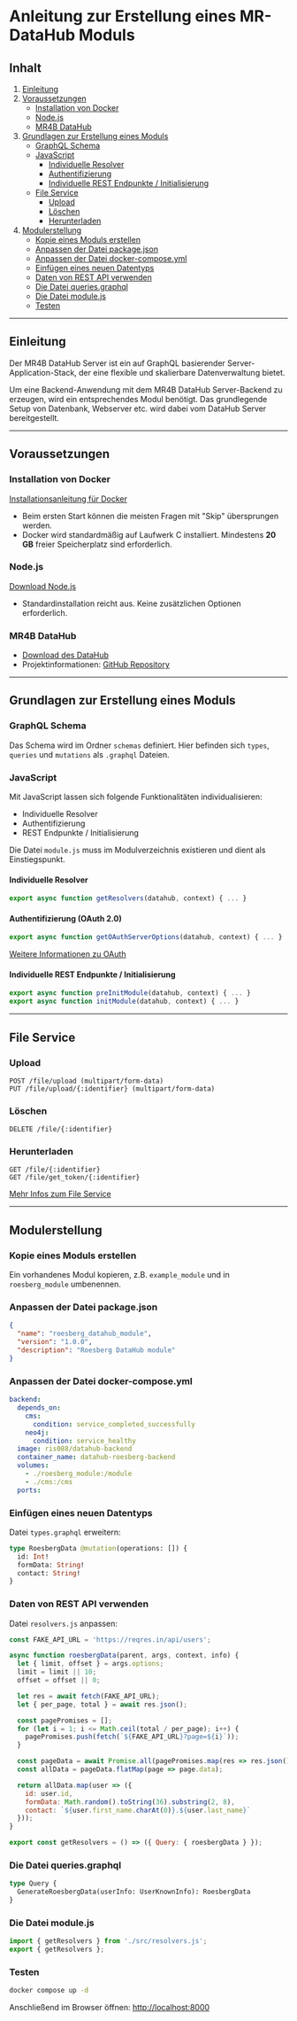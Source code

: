 # Anleitung zur Erstellung eines MR-DataHub Moduls

## Inhalt

1. [Einleitung](#einleitung)
2. [Voraussetzungen](#voraussetzungen)
   - [Installation von Docker](#installation-von-docker)
   - [Node.js](#nodejs)
   - [MR4B DataHub](#mr4b-datahub)
3. [Grundlagen zur Erstellung eines Moduls](#grundlagen-zur-erstellung-eines-moduls)
   - [GraphQL Schema](#graphql-schema)
   - [JavaScript](#javascript)
     - [Individuelle Resolver](#individuelle-resolver)
     - [Authentifizierung](#authentifizierung)
     - [Individuelle REST Endpunkte / Initialisierung](#individuelle-rest-endpunkte--initialisierung)
   - [File Service](#file-service)
     - [Upload](#upload)
     - [Löschen](#löschen)
     - [Herunterladen](#herunterladen)
4. [Modulerstellung](#modulerstellung)
   - [Kopie eines Moduls erstellen](#kopie-eines-moduls-erstellen)
   - [Anpassen der Datei package.json](#anpassen-der-datei-packagejson)
   - [Anpassen der Datei docker-compose.yml](#anpassen-der-datei-docker-composeyml)
   - [Einfügen eines neuen Datentyps](#einfügen-eines-neuen-datentyps)
   - [Daten von REST API verwenden](#daten-von-rest-api-verwenden)
   - [Die Datei queries.graphql](#die-datei-queriesgraphql)
   - [Die Datei module.js](#die-datei-modulejs)
   - [Testen](#testen)

---

## Einleitung

Der MR4B DataHub Server ist ein auf GraphQL basierender Server-Application-Stack, der eine flexible und skalierbare Datenverwaltung bietet.

Um eine Backend-Anwendung mit dem MR4B DataHub Server-Backend zu erzeugen, wird ein entsprechendes Modul benötigt. Das grundlegende Setup von Datenbank, Webserver etc. wird dabei vom DataHub Server bereitgestellt.

---

## Voraussetzungen

### Installation von Docker

[Installationsanleitung für Docker](https://docs.docker.com/desktop/setup/install/windows-install/)

- Beim ersten Start können die meisten Fragen mit "Skip" übersprungen werden.
- Docker wird standardmäßig auf Laufwerk C installiert. Mindestens **20 GB** freier Speicherplatz sind erforderlich.

### Node.js

[Download Node.js](https://nodejs.org/en/download/prebuilt-installer)

- Standardinstallation reicht aus. Keine zusätzlichen Optionen erforderlich.

### MR4B DataHub

- [Download des DataHub](https://github.com/foprs/datahub-mr4b?tab=readme-ov-file)
- Projektinformationen: [GitHub Repository](https://github.com/foprs/datahub-mr4b)

---

## Grundlagen zur Erstellung eines Moduls

### GraphQL Schema

Das Schema wird im Ordner `schemas` definiert. Hier befinden sich `types`, `queries` und `mutations` als `.graphql` Dateien.

### JavaScript

Mit JavaScript lassen sich folgende Funktionalitäten individualisieren:
- Individuelle Resolver
- Authentifizierung
- REST Endpunkte / Initialisierung

Die Datei `module.js` muss im Modulverzeichnis existieren und dient als Einstiegspunkt.

#### Individuelle Resolver

```javascript
export async function getResolvers(datahub, context) { ... }
```

#### Authentifizierung (OAuth 2.0)

```javascript
export async function getOAuthServerOptions(datahub, context) { ... }
```

[Weitere Informationen zu OAuth](https://oauth2-server.readthedocs.io/en/latest/api/oauth2-server.html)

#### Individuelle REST Endpunkte / Initialisierung

```javascript
export async function preInitModule(datahub, context) { ... }
export async function initModule(datahub, context) { ... }
```

---

## File Service

### Upload

```http
POST /file/upload (multipart/form-data)
PUT /file/upload/{:identifier} (multipart/form-data)
```

### Löschen

```http
DELETE /file/{:identifier}
```

### Herunterladen

```http
GET /file/{:identifier}
GET /file/get_token/{:identifier}
```

[Mehr Infos zum File Service](https://github.com/foprs/datahub-mr4b/blob/main/server/example_module/FILESERVICE.md)

---

## Modulerstellung

### Kopie eines Moduls erstellen

Ein vorhandenes Modul kopieren, z.B. `example_module` und in `roesberg_module` umbenennen.

### Anpassen der Datei package.json

```json
{
  "name": "roesberg_datahub_module",
  "version": "1.0.0",
  "description": "Roesberg DataHub module"
}
```

### Anpassen der Datei docker-compose.yml

```yaml
backend:
  depends_on:
    cms:
      condition: service_completed_successfully
    neo4j:
      condition: service_healthy
  image: ris088/datahub-backend
  container_name: datahub-roesberg-backend
  volumes:
    - ./roesberg_module:/module
    - ./cms:/cms
  ports:
```

### Einfügen eines neuen Datentyps

Datei `types.graphql` erweitern:

```graphql
type RoesbergData @mutation(operations: []) {
  id: Int!
  formData: String!
  contact: String!
}
```

### Daten von REST API verwenden

Datei `resolvers.js` anpassen:

```javascript
const FAKE_API_URL = 'https://reqres.in/api/users';

async function roesbergData(parent, args, context, info) {
  let { limit, offset } = args.options;
  limit = limit || 10;
  offset = offset || 0;

  let res = await fetch(FAKE_API_URL);
  let { per_page, total } = await res.json();

  const pagePromises = [];
  for (let i = 1; i <= Math.ceil(total / per_page); i++) {
    pagePromises.push(fetch(`${FAKE_API_URL}?page=${i}`));
  }

  const pageData = await Promise.all(pagePromises.map(res => res.json()));
  const allData = pageData.flatMap(page => page.data);

  return allData.map(user => ({
    id: user.id,
    formData: Math.random().toString(36).substring(2, 8),
    contact: `${user.first_name.charAt(0)}.${user.last_name}`
  }));
}

export const getResolvers = () => ({ Query: { roesbergData } });
```

### Die Datei queries.graphql

```graphql
type Query {
  GenerateRoesbergData(userInfo: UserKnownInfo): RoesbergData
}
```

### Die Datei module.js

```javascript
import { getResolvers } from './src/resolvers.js';
export { getResolvers };
```

### Testen

```sh
docker compose up -d
```

Anschließend im Browser öffnen: [http://localhost:8000](http://localhost:8000)
